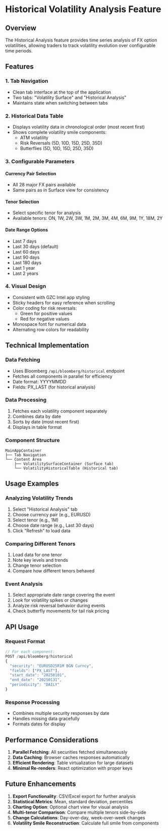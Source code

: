 # Historical Volatility Analysis Feature

## Overview

The Historical Analysis feature provides time series analysis of FX option volatilities, allowing traders to track volatility evolution over configurable time periods.

## Features

### 1. Tab Navigation
- Clean tab interface at the top of the application
- Two tabs: "Volatility Surface" and "Historical Analysis"
- Maintains state when switching between tabs

### 2. Historical Data Table
- Displays volatility data in chronological order (most recent first)
- Shows complete volatility smile components:
  - ATM volatility
  - Risk Reversals (5D, 10D, 15D, 25D, 35D)
  - Butterflies (5D, 10D, 15D, 25D, 35D)

### 3. Configurable Parameters

#### Currency Pair Selection
- All 28 major FX pairs available
- Same pairs as in Surface view for consistency

#### Tenor Selection
- Select specific tenor for analysis
- Available tenors: ON, 1W, 2W, 3W, 1M, 2M, 3M, 4M, 6M, 9M, 1Y, 18M, 2Y

#### Date Range Options
- Last 7 days
- Last 30 days (default)
- Last 60 days
- Last 90 days
- Last 180 days
- Last 1 year
- Last 2 years

### 4. Visual Design
- Consistent with GZC Intel app styling
- Sticky headers for easy reference when scrolling
- Color coding for risk reversals:
  - Green for positive values
  - Red for negative values
- Monospace font for numerical data
- Alternating row colors for readability

## Technical Implementation

### Data Fetching
- Uses Bloomberg `/api/bloomberg/historical` endpoint
- Fetches all components in parallel for efficiency
- Date format: YYYYMMDD
- Fields: PX_LAST (for historical analysis)

### Data Processing
1. Fetches each volatility component separately
2. Combines data by date
3. Sorts by date (most recent first)
4. Displays in table format

### Component Structure
```
MainAppContainer
├── Tab Navigation
└── Content Area
    ├── VolatilitySurfaceContainer (Surface tab)
    └── VolatilityHistoricalTable (Historical tab)
```

## Usage Examples

### Analyzing Volatility Trends
1. Select "Historical Analysis" tab
2. Choose currency pair (e.g., EURUSD)
3. Select tenor (e.g., 1M)
4. Choose date range (e.g., Last 30 days)
5. Click "Refresh" to load data

### Comparing Different Tenors
1. Load data for one tenor
2. Note key levels and trends
3. Change tenor selection
4. Compare how different tenors behaved

### Event Analysis
1. Select appropriate date range covering the event
2. Look for volatility spikes or changes
3. Analyze risk reversal behavior during events
4. Check butterfly movements for tail risk pricing

## API Usage

### Request Format
```javascript
// For each component:
POST /api/bloomberg/historical
{
  "security": "EURUSD25R1M BGN Curncy",
  "fields": ["PX_LAST"],
  "start_date": "20250101",
  "end_date": "20250131",
  "periodicity": "DAILY"
}
```

### Response Processing
- Combines multiple security responses by date
- Handles missing data gracefully
- Formats dates for display

## Performance Considerations

1. **Parallel Fetching**: All securities fetched simultaneously
2. **Data Caching**: Browser caches responses automatically
3. **Efficient Rendering**: Table virtualization for large datasets
4. **Minimal Re-renders**: React optimization with proper keys

## Future Enhancements

1. **Export Functionality**: CSV/Excel export for further analysis
2. **Statistical Metrics**: Mean, standard deviation, percentiles
3. **Charting Option**: Optional chart view for visual analysis
4. **Multi-tenor Comparison**: Compare multiple tenors side-by-side
5. **Change Calculations**: Day-over-day, week-over-week changes
6. **Volatility Smile Reconstruction**: Calculate full smile from components